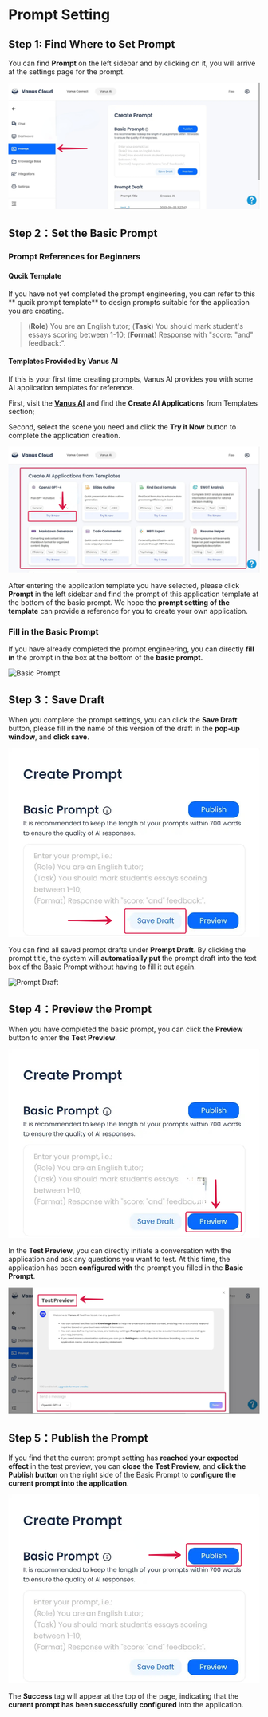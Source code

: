 # Prompt Setting

## Step 1: Find Where to Set Prompt
You can find **Prompt** on the left sidebar and by clicking on it, you will arrive at the settings page for the prompt.  

![Find prompt in sidebar](images/prompt_sidebar.webp)


## Step 2：Set the Basic Prompt
### Prompt References for Beginners
#### Qucik Template
If you have not yet completed the prompt engineering, you can refer to this ** qucik prompt template** to design prompts suitable for the application you are creating.

>(**Role**) You are an English tutor;
(**Task**) You should mark student's essays scoring between 1-10;
(**Format**) Response with "score: "and" feedback:".

#### Templates Provided by Vanus AI
If this is your first time creating prompts, Vanus AI provides you with some AI application templates for reference. 

First, visit the [**Vanus AI**](https://ai.vanus.ai) and find the **Create AI Applications** from Templates section; 

Second, select the scene you need and click the **Try it Now** button to complete the application creation.  

![Vanus AI templates](images/prompt_templates.webp)

After entering the application template you have selected, please click **Prompt** in the left sidebar and find the prompt of this application template at the bottom of the basic prompt. We hope the **prompt setting of the template** can provide a reference for you to create your own application.


### Fill in the Basic Prompt
If you have already completed the prompt engineering, you can directly **fill in** the prompt in the box at the bottom of the **basic prompt**.  

![Basic Prompt](images/prompt_basic.webp)


## Step 3：Save Draft
When you complete the prompt settings, you can click the **Save Draft** button, please fill in the name of this version of the draft in the **pop-up window**, and **click save**.  

![Save Prompt](images/prompt_save.webp)

You can find all saved prompt drafts under **Prompt Draft**. By clicking the prompt title, the system will **automatically put** the prompt draft into the text box of the Basic Prompt without having to fill it out again.  

![Prompt Draft](images/prompt_draft.webpp)

## Step 4：Preview the Prompt
When you have completed the basic prompt, you can click the **Preview** button to enter the **Test Preview**.  

![Preview](images/prompt_preview.webp)

In the **Test Preview**, you can directly initiate a conversation with the application and ask any questions you want to test. At this time, the application has been **configured with** the prompt you filled in the **Basic Prompt**.  

![Test Preview](images/prompt_test.webp)

## Step 5：Publish the Prompt
If you find that the current prompt setting has **reached your expected effect** in the test preview, you can **close the Test Preview**, and **click the Publish button** on the right side of the Basic Prompt to **configure the current prompt into the application**.  

![Publish](images/prompt_publish.webp)

The **Success** tag will appear at the top of the page, indicating that the **current prompt has been successfully configured** into the application.